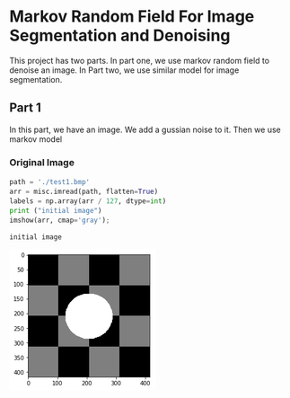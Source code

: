 # Markov Random Field For Image Segmentation and Denoising
This project has two parts. In part one, we use markov random field to denoise an image. In Part two, we use similar model for image segmentation. 

## Part 1
In this part, we have an image. We add a gussian noise to it. Then we use markov model

### Original Image



```python
path = './test1.bmp'
arr = misc.imread(path, flatten=True)
labels = np.array(arr / 127, dtype=int)
print ("initial image")
imshow(arr, cmap='gray');
```

    initial image
    


![png](README/output_3_1.png)
